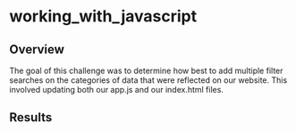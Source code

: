 # working_with_javascript

## Overview

The goal of this challenge was to determine how best to add multiple filter searches on the categories of data that were reflected on our website. This involved updating both our app.js and our index.html files.

## Results

